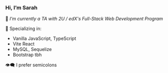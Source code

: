 ### Hi, I’m Sarah ###

🌼 *I'm currently a TA with 2U / edX's Full-Stack Web Development Program*

🤍 Specializing in:
  - Vanilla JavaScript, TypeScript
  - Vite React
  - MySQL, Sequelize
  - Bootstrap tbh
  
 👁‍🗨 I prefer semicolons

<!---
SJROHRXD/SJROHRXD is a ✨ special ✨ repository because its `README.md` (this file) appears on your GitHub profile.
You can click the Preview link to take a look at your changes.
--->
